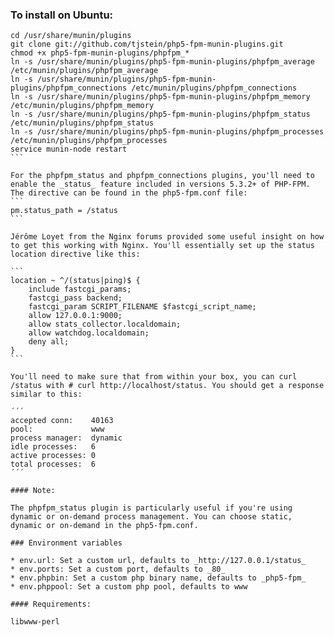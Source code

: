 ### To install on Ubuntu:

````
cd /usr/share/munin/plugins
git clone git://github.com/tjstein/php5-fpm-munin-plugins.git
chmod +x php5-fpm-munin-plugins/phpfpm_*
ln -s /usr/share/munin/plugins/php5-fpm-munin-plugins/phpfpm_average /etc/munin/plugins/phpfpm_average
ln -s /usr/share/munin/plugins/php5-fpm-munin-plugins/phpfpm_connections /etc/munin/plugins/phpfpm_connections
ln -s /usr/share/munin/plugins/php5-fpm-munin-plugins/phpfpm_memory /etc/munin/plugins/phpfpm_memory
ln -s /usr/share/munin/plugins/php5-fpm-munin-plugins/phpfpm_status /etc/munin/plugins/phpfpm_status
ln -s /usr/share/munin/plugins/php5-fpm-munin-plugins/phpfpm_processes /etc/munin/plugins/phpfpm_processes
service munin-node restart
```

For the phpfpm_status and phpfpm_connections plugins, you'll need to enable the _status_ feature included in versions 5.3.2+ of PHP-FPM. The directive can be found in the php5-fpm.conf file:
```
pm.status_path = /status
```

Jérôme Loyet from the Nginx forums provided some useful insight on how to get this working with Nginx. You'll essentially set up the status location directive like this:

```
location ~ ^/(status|ping)$ {
    include fastcgi_params;
    fastcgi_pass backend;
    fastcgi_param SCRIPT_FILENAME $fastcgi_script_name;
    allow 127.0.0.1:9000;
    allow stats_collector.localdomain;
    allow watchdog.localdomain;
    deny all;
}
```

You'll need to make sure that from within your box, you can curl /status with # curl http://localhost/status. You should get a response similar to this:

´´´
accepted conn:    40163
pool:             www
process manager:  dynamic
idle processes:   6
active processes: 0
total processes:  6
´´´

#### Note: 

The phpfpm_status plugin is particularly useful if you're using dynamic or on-demand process management. You can choose static, dynamic or on-demand in the php5-fpm.conf.

### Environment variables

* env.url: Set a custom url, defaults to _http://127.0.0.1/status_
* env.ports: Set a custom port, defaults to _80_
* env.phpbin: Set a custom php binary name, defaults to _php5-fpm_
* env.phppool: Set a custom php pool, defaults to www

#### Requirements:

libwww-perl